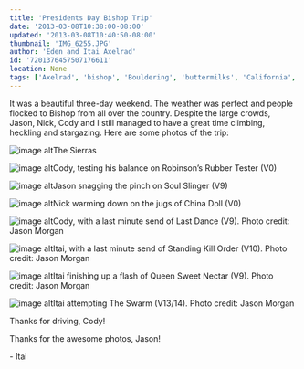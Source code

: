 ```yaml
---
title: 'Presidents Day Bishop Trip'
date: '2013-03-08T10:38:00-08:00'
updated: '2013-03-08T10:40:50-08:00'
thumbnail: 'IMG_6255.JPG'
author: 'Eden and Itai Axelrad'
id: '7201376457507176611'
location: None
tags: ['Axelrad', 'bishop', 'Bouldering', 'buttermilks', 'California', 'Climbing', 'Itai', 'The Swarm']
---
```


It was a beautiful three-day weekend. The weather was perfect and people flocked to Bishop from all over the country. Despite the large crowds, Jason, Nick, Cody and I still managed to have a great time climbing, heckling and stargazing. Here are some photos of the trip:

![image alt](/images/IMG_6255.JPG)The Sierras

![image alt](/images/IMG_6327.JPG)Cody, testing his balance on Robinson’s Rubber Tester (V0)

[](/images/IMG_6255.JPG)

![image alt](/images/IMG_6347_2.JPG)Jason snagging the pinch on Soul Slinger (V9)

![image alt](/images/IMG_6395.JPG)Nick warming down on the jugs of China Doll (V0)

![image alt](/images/BishopFeb038_flat.jpg)Cody, with a last minute send of Last Dance (V9). Photo credit: Jason Morgan

![image alt](/images/BishopFeb045_flat.jpg)Itai, with a last minute send of Standing Kill Order (V10). Photo credit: Jason Morgan

![image alt](/images/BishopFeb027_flat.jpg)Itai finishing up a flash of Queen Sweet Nectar (V9). Photo credit: Jason Morgan

![image alt](/images/BishopFeb007_flat.jpg)Itai attempting The Swarm (V13/14). Photo credit: Jason Morgan

Thanks for driving, Cody! 

Thanks for the awesome photos, Jason! 

\- Itai


